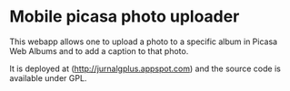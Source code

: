 Mobile picasa photo uploader
============================

This webapp allows one to upload a photo to a specific album in Picasa Web Albums and to add a caption to that photo.

It is deployed at (http://jurnalgplus.appspot.com) and the source code is available under GPL.


